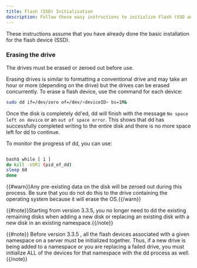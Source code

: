 ```yaml
---
title: Flash (SSD) Initialization
description: Follow these easy instructions to initialize Flash (SSD and NVMe) with the Aerospike database. 
---
```


These instructions assume that you have already done the basic installation for the flash device (SSD).

### Erasing the drive

The drives must be erased or zeroed out before use.

Erasing drives is similar to formatting a conventional drive and may take an hour or more (depending on the drive) but the drives can be erased concurrently. To erase a flash device, use the command for each device:

```bash
sudo dd if=/dev/zero of=/dev/<deviceID> bs=1M&
```

Once the disk is completely dd'ed, dd will finish with the message `No space left on device` or an `out of space error`.  This shows that dd has successfully completed writing to the entire disk and there is no more space left for dd to continue.

To monitor the progress of dd, you can use:


```bash

bash$ while [ 1 ]
do kill -USR1 (pid_of_dd)
sleep 60
done

```


{{#warn}}Any pre-existing data on the disk will be zeroed out during this process. Be sure that you do not do this to the drive containing the operating system because it will erase the OS.{{/warn}}

{{#note}}Starting from version 3.3.5, you no longer need to dd the existing remaining disks when adding a new disk or replacing an existing disk with a new disk in an existing namespace.{{/note}}
	
{{#note}} Before version 3.3.5 , all the flash devices associated with a given namespace on a server must be initialized together.  Thus, if a new drive is being added to a namespace or you are replacing a failed drive, you must initialize ALL of the devices for that namespace with the dd process as well.{{/note}}
